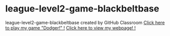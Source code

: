 # league-level2-game-blackbeltbase
league-level2-game-blackbeltbase created by GitHub Classroom
<a href="https://github.com/League-level2-student/league-level2-game-blackbeltbase/blob/master/src/Dodger.jar?raw=true">Click here to play my game "Dodger!" !</a>
<a href="https://blackbeltbase.github.io/Dodger">Click here to view my webpage! !</a>
